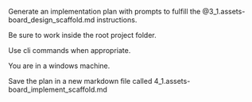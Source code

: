 
Generate an implementation plan with prompts to fulfill the @3_1.assets-board_design_scaffold.md instructions.

Be sure to work inside the root project folder.

Use cli commands when appropriate.

You are in a windows machine.

Save the plan in a new markdown file called 4_1.assets-board_implement_scaffold.md
